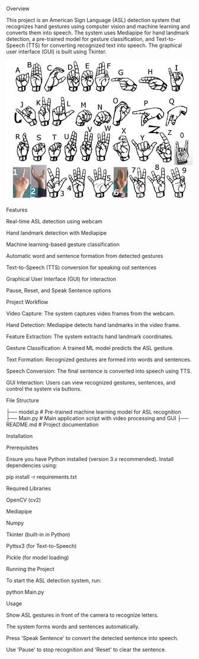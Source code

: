 Overview

This project is an American Sign Language (ASL) detection system that recognizes hand gestures using computer vision and machine learning and converts them into speech. The system uses Mediapipe for hand landmark detection, a pre-trained model for gesture classification, and Text-to-Speech (TTS) for converting recognized text into speech. The graphical user interface (GUI) is built using Tkinter.


![alt text](ReadmeAssets/ASL_&_custom_hand_sign.jpg)

Features

Real-time ASL detection using webcam

Hand landmark detection with Mediapipe

Machine learning-based gesture classification

Automatic word and sentence formation from detected gestures

Text-to-Speech (TTS) conversion for speaking out sentences

Graphical User Interface (GUI) for interaction

Pause, Reset, and Speak Sentence options

Project Workflow

Video Capture: The system captures video frames from the webcam.

Hand Detection: Mediapipe detects hand landmarks in the video frame.

Feature Extraction: The system extracts hand landmark coordinates.

Gesture Classification: A trained ML model predicts the ASL gesture.

Text Formation: Recognized gestures are formed into words and sentences.

Speech Conversion: The final sentence is converted into speech using TTS.

GUI Interaction: Users can view recognized gestures, sentences, and control the system via buttons.

File Structure

├── model.p            # Pre-trained machine learning model for ASL recognition
├── Main.py            # Main application script with video processing and GUI
├── README.md          # Project documentation

Installation

Prerequisites

Ensure you have Python installed (version 3.x recommended). Install dependencies using:

pip install -r requirements.txt

Required Libraries

OpenCV (cv2)

Mediapipe

Numpy

Tkinter (built-in in Python)

Pyttsx3 (for Text-to-Speech)

Pickle (for model loading)

Running the Project

To start the ASL detection system, run:

python Main.py

Usage

Show ASL gestures in front of the camera to recognize letters.

The system forms words and sentences automatically.

Press 'Speak Sentence' to convert the detected sentence into speech.

Use 'Pause' to stop recognition and 'Reset' to clear the sentence.